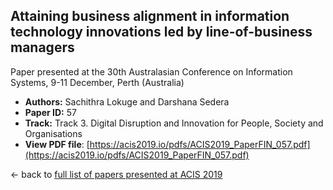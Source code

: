 ## Attaining business alignment in information technology innovations led by line-of-business managers

Paper presented at the 30th Australasian Conference on Information Systems, 9-11 December, Perth (Australia)
- **Authors:** Sachithra Lokuge and Darshana Sedera
- **Paper ID:** 57
- **Track:** Track 3. Digital Disruption and Innovation for People, Society and Organisations
- **View PDF file**: [https://acis2019.io/pdfs/ACIS2019_PaperFIN_057.pdf](https://acis2019.io/pdfs/ACIS2019_PaperFIN_057.pdf)

&larr; back to [full list of papers presented at ACIS 2019](https://acis2019.io/)